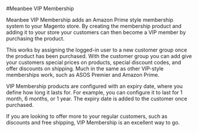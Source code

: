 #Meanbee VIP Membership

Meanbee VIP Membership adds an Amazon Prime style membership system to your Magento store. By creating the membership product and adding it to your store your customers can then become a VIP member by purchasing the product.

This works by assigning the logged-in user to a new customer group once the product has been purchased. With the customer group you can add give your customers special prices on products, special discount codes, and offer discounts on shipping. Much in the same as other VIP-style memberships work, such as ASOS Premier and Amazon Prime.

VIP Membership products are configured with an expiry date, where you define how long it lasts for. For example, you can configure it to last for 1 month, 6 months, or 1 year. The expiry date is added to the customer once purchased.

If you are looking to offer more to your regular customers, such as discounts and free shipping, VIP Membership is an excellent way to go.